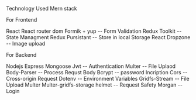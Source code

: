 Technology Used
Mern stack

For Frontend

React
React router dom
Formik + yup -- Form Validation
Redux Toolkit -- State Managment
Redux Pursistant -- Store in local Storage
React Dropzone -- Image upload

For Backend

Nodejs
Express
Mongoose
Jwt -- Authentication
Multer -- File Uplaod
Body-Parser -- Process Requst Body
Bcrypt -- password Incription
Cors -- Cross-origin Request
Dotenv -- Environment Variables
Gridfs-Stream -- File Upload
Multer
Multer-gridfs-storage
helmet -- Request Safety
Morgan -- Login
